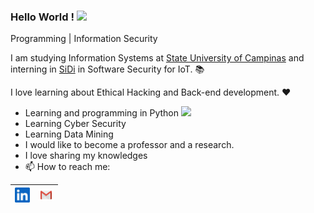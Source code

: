 ### Hello World !  <img src="https://github.com/TheDudeThatCode/TheDudeThatCode/blob/master/Assets/Developer.gif" width="34px">
  
Programming | Information Security 
  
I am studying Information Systems at [State University of Campinas](https://www.unicamp.br/unicamp/) and interning in [SiDi](https://www.sidi.org.br/) in Software Security for IoT. :books:

I love learning about Ethical Hacking and Back-end development. :heart:

- Learning and programming in Python <img src="https://media.giphy.com/media/WUlplcMpOCEmTGBtBW/giphy.gif" width="30">
- Learning Cyber Security
- Learning Data Mining
- I would like to become a professor and a research. 
- I love sharing my knowledges  
- 📫 How to reach me:

|  [<img src="https://github.com/Amchuz/Amchuz/blob/master/linkedin.jpeg" alt="linkedin logo" width="24">](https://www.linkedin.com/in/larissa-benevides/) |  [<img src="https://github.com/Amchuz/Amchuz/blob/master/gmail.jpeg" alt="gmail logo" width="24">](l200805@dac.unicamp.br)
|---|---|



